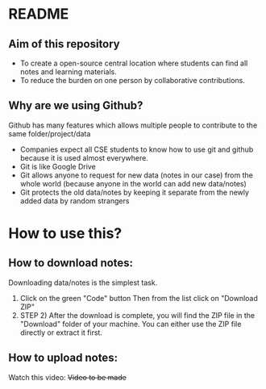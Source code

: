 # README
## Aim of this repository
- To create a open-source central location where students can find all notes and learning materials.
- To reduce the burden on one person by collaborative contributions.
## Why are we using Github?
Github has many features which allows multiple people to contribute to the same folder/project/data
- Companies expect all CSE students to know how to use git and github because it is used almost everywhere.
- Git is like Google Drive
- Git allows anyone to request for new data (notes in our case) from the whole world (because anyone in the world can add new data/notes)
- Git protects the old data/notes by keeping it separate from the newly added data by random strangers
# How to use this?
## How to download notes:
Downloading data/notes is the simplest task.
1. Click on the green "Code" button
            Then from the list click on "Download ZIP"
2. STEP 2) After the download is complete, you will find the ZIP file in the "Download" folder of your machine.
You can either use the ZIP file directly or extract it first.
## How to upload notes:
Watch this video: ~~Video to be made~~
